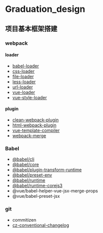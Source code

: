 # Graduation_design
## 项目基本框架搭建
### webpack
#### loader
- [babel-loader](https://github.com/babel/babel-loader)
- [css-loader](https://github.com/webpack-contrib/css-loader)
- [file-loader](https://github.com/webpack-contrib/file-loader)
- [less-loader](https://github.com/webpack-contrib/less-loader)
- [url-loader](https://github.com/webpack-contrib/url-loader)
- [vue-loader](https://github.com/vuejs/vue-loader)
- [vue-style-loader](https://github.com/vuejs/vue-style-loader#readme)
#### plugin
- [clean-webpack-plugin](https://github.com/johnagan/clean-webpack-plugin)
- [html-webpack-plugin](https://github.com/jantimon/html-webpack-plugin)
- [vue-template-compiler](https://github.com/vuejs/vue/tree/dev/packages/vue-template-compiler#readme)
- [webpack-merge](https://github.com/survivejs/webpack-merge)
### Babel
- [@babel/cli](https://babeljs.io/)
- [@babel/core](https://babeljs.io/)
- [@babel/plugin-transform-runtime](https://babeljs.io/)
- [@babel/preset-env](https://babeljs.io/)
- [@babel/runtime](https://babeljs.io/docs/en/next/babel-runtime)
- [@babel/runtime-corejs3](https://babeljs.io/docs/en/next/babel-runtime)
- @vue/babel-helper-vue-jsx-merge-props
- @vue/babel-preset-jsx
### git
- commitizen
- [cz-conventional-changelog](https://github.com/commitizen/cz-conventional-changelog)